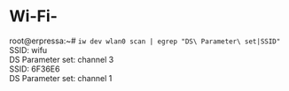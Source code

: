 # Wi-Fi-
root@erpressa:~# ```iw dev wlan0 scan | egrep "DS\ Parameter\ set|SSID"```
  SSID: wifu  
  DS Parameter set: channel 3  
  SSID: 6F36E6  
  DS Parameter set: channel 1
